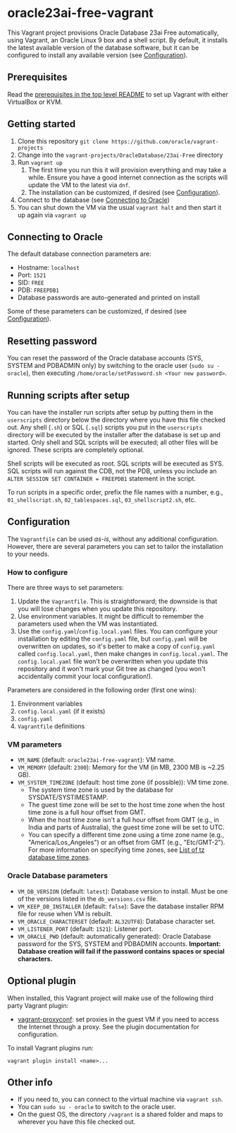 # oracle23ai-free-vagrant

This Vagrant project provisions Oracle Database 23ai Free automatically, using Vagrant, an Oracle Linux 9 box and a shell script. By default, it installs the latest available version of the database software, but it can be configured to install any available version (see [Configuration](#configuration)).

## Prerequisites

Read the [prerequisites in the top level README](../../README.md#prerequisites) to set up Vagrant with either VirtualBox or KVM.

## Getting started

1. Clone this repository `git clone https://github.com/oracle/vagrant-projects`
2. Change into the `vagrant-projects/OracleDatabase/23ai-Free` directory
3. Run `vagrant up`
   1. The first time you run this it will provision everything and may take a while. Ensure you have a good internet connection as the scripts will update the VM to the latest via `dnf`.
   2. The installation can be customized, if desired (see [Configuration](#configuration)).
4. Connect to the database (see [Connecting to Oracle](#connecting-to-oracle))
5. You can shut down the VM via the usual `vagrant halt` and then start it up again via `vagrant up`

## Connecting to Oracle

The default database connection parameters are:

* Hostname: `localhost`
* Port: `1521`
* SID: `FREE`
* PDB: `FREEPDB1`
* Database passwords are auto-generated and printed on install

Some of these parameters can be customized, if desired (see [Configuration](#configuration)).

## Resetting password

You can reset the password of the Oracle database accounts (SYS, SYSTEM and PDBADMIN only) by switching to the oracle user (`sudo su - oracle`), then executing `/home/oracle/setPassword.sh <Your new password>`.

## Running scripts after setup

You can have the installer run scripts after setup by putting them in the `userscripts` directory below the directory where you have this file checked out. Any shell (`.sh`) or SQL (`.sql`) scripts you put in the `userscripts` directory will be executed by the installer after the database is set up and started. Only shell and SQL scripts will be executed; all other files will be ignored. These scripts are completely optional.

Shell scripts will be executed as root. SQL scripts will be executed as SYS. SQL scripts will run against the CDB, not the PDB, unless you include an `ALTER SESSION SET CONTAINER = FREEPDB1` statement in the script.

To run scripts in a specific order, prefix the file names with a number, e.g., `01_shellscript.sh`, `02_tablespaces.sql`, `03_shellscript2.sh`, etc.

## Configuration

The `Vagrantfile` can be used _as-is_, without any additional configuration. However, there are several parameters you can set to tailor the installation to your needs.

### How to configure

There are three ways to set parameters:

1. Update the `Vagrantfile`. This is straightforward; the downside is that you will lose changes when you update this repository.
2. Use environment variables. It might be difficult to remember the parameters used when the VM was instantiated.
3. Use the `config.yaml`/`config.local.yaml` files. You can configure your installation by editing the `config.yaml` file, but `config.yaml` will be overwritten on updates, so it's better to make a copy of `config.yaml` called `config.local.yaml`, then make changes in `config.local.yaml`. The `config.local.yaml` file won't be overwritten when you update this repository and it won't mark your Git tree as changed (you won't accidentally commit your local configuration!).

Parameters are considered in the following order (first one wins):

1. Environment variables
2. `config.local.yaml` (if it exists)
3. `config.yaml`
4. `Vagrantfile` definitions

### VM parameters

* `VM_NAME` (default: `oracle23ai-free-vagrant`): VM name.
* `VM_MEMORY` (default: `2300`): Memory for the VM (in MB, 2300 MB is ~2.25 GB).
* `VM_SYSTEM_TIMEZONE` (default: host time zone (if possible)): VM time zone.
  * The system time zone is used by the database for SYSDATE/SYSTIMESTAMP.
  * The guest time zone will be set to the host time zone when the host time zone is a full hour offset from GMT.
  * When the host time zone isn't a full hour offset from GMT (e.g., in India and parts of Australia), the guest time zone will be set to UTC.
  * You can specify a different time zone using a time zone name (e.g., "America/Los_Angeles") or an offset from GMT (e.g., "Etc/GMT-2"). For more information on specifying time zones, see [List of tz database time zones](https://en.wikipedia.org/wiki/List_of_tz_database_time_zones).

### Oracle Database parameters

* `VM_DB_VERSION` (default: `latest`): Database version to install. Must be one of the versions listed in the `db_versions.csv` file.
* `VM_KEEP_DB_INSTALLER` (default: `false`): Save the database installer RPM file for reuse when VM is rebuilt.
* `VM_ORACLE_CHARACTERSET` (default: `AL32UTF8`): Database character set.
* `VM_LISTENER_PORT` (default: `1521`): Listener port.
* `VM_ORACLE_PWD` (default: automatically generated): Oracle Database password for the SYS, SYSTEM and PDBADMIN accounts. **Important: Database creation will fail if the password contains spaces or special characters.**

## Optional plugin

When installed, this Vagrant project will make use of the following third party Vagrant plugin:

* [vagrant-proxyconf](https://github.com/tmatilai/vagrant-proxyconf): set
proxies in the guest VM if you need to access the Internet through a proxy. See
the plugin documentation for configuration.

To install Vagrant plugins run:

```shell
vagrant plugin install <name>...
```

## Other info

* If you need to, you can connect to the virtual machine via `vagrant ssh`.
* You can `sudo su - oracle` to switch to the oracle user.
* On the guest OS, the directory `/vagrant` is a shared folder and maps to wherever you have this file checked out.
